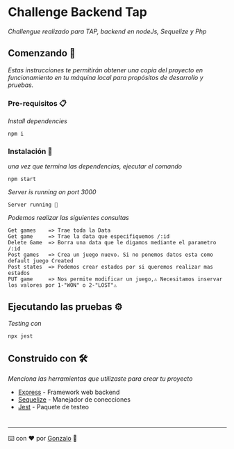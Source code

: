 # Challenge Backend Tap

_Challengue realizado para TAP, backend en nodeJs, Sequelize y Php_

## Comenzando 🚀

_Estas instrucciones te permitirán obtener una copia del proyecto en funcionamiento en tu máquina local para propósitos de desarrollo y pruebas._



### Pre-requisitos 📋

_Install dependencies_

```
npm i
```

### Instalación 🔧

_una vez que termina las dependencias, ejecutar el comando_

```
npm start
```

_Server is running on port 3000_

```
Server running 🐯
```

_Podemos realizar las siguientes consultas_
```
Get games    => Trae toda la Data
Get game     => Trae la data que especifiquemos /:id
Delete Game  => Borra una data que le digamos mediante el parametro /:id
Post games   => Crea un juego nuevo. Si no ponemos datos esta como default juego Created
Post states  => Podemos crear estados por si queremos realizar mas estados
PUT game     => Nos permite modificar un juego,⚠ Necesitamos inservar los valores por 1-"WON" o 2-"LOST"⚠
```
## Ejecutando las pruebas ⚙️

_Testing con_

```
npx jest
```
## Construido con 🛠️

_Menciona las herramientas que utilizaste para crear tu proyecto_

* [Express](https://www.npmjs.com/package/express)  - Framework web backend
* [Sequelize](https://sequelize.org/) - Manejador de conecciones
* [Jest](https://www.npmjs.com/package/jest) - Paquete de testeo
#
---
⌨️ con ❤️ por [Gonzalo](https://github.com/Sorakatop/) 🌠
